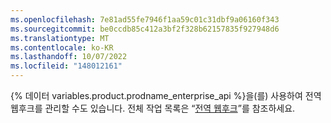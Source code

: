 ```yaml
---
ms.openlocfilehash: 7e81ad55fe7946f1aa59c01c31dbf9a06160f343
ms.sourcegitcommit: be0ccdb85c412a3bf2f328b62157835f927948d6
ms.translationtype: MT
ms.contentlocale: ko-KR
ms.lasthandoff: 10/07/2022
ms.locfileid: "148012161"
---
```

{% 데이터 variables.product.prodname_enterprise_api %}을(를) 사용하여 전역 웹후크를 관리할 수도 있습니다. 전체 작업 목록은 “[전역 웹후크](/rest/reference/enterprise-admin#global-webhooks)”를 참조하세요.
